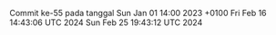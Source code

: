 Commit ke-55 pada tanggal Sun Jan 01 14:00 2023 +0100
Fri Feb 16 14:43:06 UTC 2024
Sun Feb 25 19:43:12 UTC 2024
